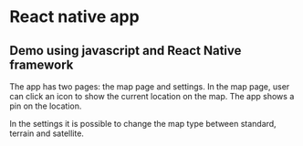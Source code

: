 # React native app
## Demo using javascript and React Native framework

The app has two pages: the map page and settings.
In the map page, user can click an icon to show the current location on the map. The app shows a pin on the location.

In the settings it is possible to change the map type between standard, terrain and satellite.
